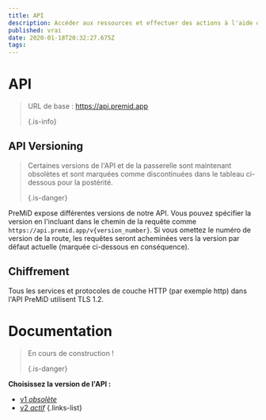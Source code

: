```yaml
---
title: API
description: Accéder aux ressources et effectuer des actions à l'aide de l'API PreMiD
published: vrai
date: 2020-01-18T20:32:27.675Z
tags:
---
```


# API

> URL de base : https://api.premid.app 
> 
> {.is-info}

## API Versioning
> Certaines versions de l'API et de la passerelle sont maintenant obsolètes et sont marquées comme discontinuées dans le tableau ci-dessous pour la postérité. 
> 
> {.is-danger}

PreMiD expose différentes versions de notre API. Vous pouvez spécifier la version en l'incluant dans le chemin de la requête comme `https://api.premid.app/v{version_number}`. Si vous omettez le numéro de version de la route, les requêtes seront acheminées vers la version par défaut actuelle (marquée ci-dessous en conséquence).

## Chiffrement

Tous les services et protocoles de couche HTTP (par exemple http) dans l'API PreMiD utilisent TLS 1.2.

# Documentation
> En cours de construction ! 
> 
> {.is-danger}

**Choisissez la version de l'API :**
- [v1 *obsolète*](/dev/api/v1)
- [v2 *actif*](/dev/api/v2)
{.links-list}